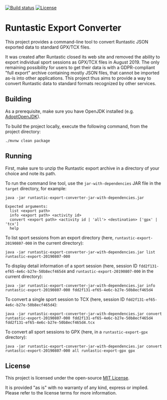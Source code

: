 [![Build status](https://github.com/fcrespel/runtastic-export-converter/workflows/CI/badge.svg)](https://github.com/fcrespel/runtastic-export-converter/actions?query=workflow%3ACI)
[![License](https://img.shields.io/github/license/fcrespel/runtastic-export-converter.svg)](https://opensource.org/licenses/MIT)

# Runtastic Export Converter

This project provides a command-line tool to convert Runtastic JSON exported data to standard GPX/TCX files.

It was created after Runtastic closed its web site and removed the ability to export individual sport sessions as GPX/TCX files in August 2019.
The only remaining possibility for users to get their data is with a GDPR-compliant "full export" archive containing mostly JSON files, that cannot be imported as-is into other applications.
This project thus aims to provide a way to convert Runtastic data to standard formats recognized by other services.

## Building

As a prerequisite, make sure you have OpenJDK installed (e.g. [AdoptOpenJDK](https://adoptopenjdk.net)).

To build the project locally, execute the following command, from the project directory:

    ./mvnw clean package

## Running

First, make sure to unzip the Runtastic export archive in a directory of your choice and note its path.

To run the command line tool, use the `jar-with-dependencies` JAR file in the `target` directory, for example:

    java -jar runtastic-export-converter-jar-with-dependencies.jar
    
    Expected arguments:
      list <export path>
      info <export path> <activity id>
      convert <export path> <activity id | 'all'> <destination> ['gpx' | 'tcx']
      help

To list sport sessions from an export directory (here, `runtastic-export-20190807-000` in the current directory):

    java -jar runtastic-export-converter-jar-with-dependencies.jar list runtastic-export-20190807-000

To display detail information of a sport session (here, session ID `fdd2f131-ef65-4e6c-b27e-50b8ecf465d4` and `runtastic-export-20190807-000` in the current directory):

    java -jar runtastic-export-converter-jar-with-dependencies.jar info runtastic-export-20190807-000 fdd2f131-ef65-4e6c-b27e-50b8ecf465d4

To convert a single sport session to TCX (here, session ID `fdd2f131-ef65-4e6c-b27e-50b8ecf465d4`):

    java -jar runtastic-export-converter-jar-with-dependencies.jar convert runtastic-export-20190807-000 fdd2f131-ef65-4e6c-b27e-50b8ecf465d4 fdd2f131-ef65-4e6c-b27e-50b8ecf465d4.tcx

To convert all sport sessions to GPX (here, in a `runtastic-export-gpx` directory):

    java -jar runtastic-export-converter-jar-with-dependencies.jar convert runtastic-export-20190807-000 all runtastic-export-gpx gpx

## License

This project is licensed under the open-source [MIT License](https://opensource.org/licenses/MIT).

It is provided "as is" with no warranty of any kind, express or implied. Please refer to the license terms for more information.
